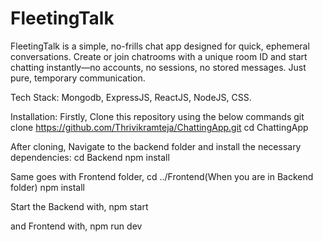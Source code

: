 ﻿# FleetingTalk

FleetingTalk is a simple, no-frills chat app designed for quick, ephemeral conversations. Create or join chatrooms with a unique room ID and start chatting instantly—no accounts, no sessions, no stored messages. Just pure, temporary communication.

Tech Stack: 
Mongodb,
ExpressJS,
ReactJS,
NodeJS,
CSS.

Installation: Firstly, Clone this repository using the below commands
git clone https://github.com/Thrivikramteja/ChattingApp.git
cd ChattingApp

After cloning, Navigate to the backend folder and install the necessary dependencies:
cd Backend
npm install

Same goes with Frontend folder,
cd ../Frontend(When you are in Backend folder)
npm install

Start the Backend with,
npm start

and Frontend with,
npm run dev

 







